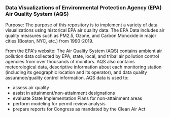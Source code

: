 ### Data Visualizations of Environmental Protection Agency (EPA) Air Quality System (AQS)  

Purpose: The purpose of this repository is to implement a variety of data visualizations using historical EPA air quality data. The EPA Data includes air quality measures such as PM2.5, Ozone, and Carbon Monoxide in major cities (Boston, NYC, etc.) from 1990-2019.

From the EPA's website: The Air Quality System (AQS) contains ambient air pollution data collected by EPA, state, local, and tribal air pollution control agencies from over thousands of monitors.  AQS also contains meteorological data, descriptive information about each monitoring station (including its geographic location and its operator), and data quality assurance/quality control information.  AQS data is used to:

- assess air quality
- assist in attainment/non-attainment designations
- evaluate State Implementation Plans for non-attainment areas
- perform modeling for permit review analysis
- prepare reports for Congress as mandated by the Clean Air Act
